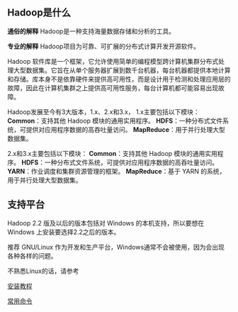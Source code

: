 ## Hadoop是什么
**通俗的解释**
Hadoop是一种支持海量数据存储和分析的工具。

**专业的解释**
Hadoop项目为可靠、可扩展的分布式计算开发开源软件。

Hadoop 软件库是一个框架，它允许使用简单的编程模型跨计算机集群分布式处理大型数据集。它旨在从单个服务器扩展到数千台机器，每台机器都提供本地计算和存储。库本身不是依靠硬件来提供高可用性，而是设计用于检测和处理应用层的故障，因此在计算机集群之上提供高可用性服务，每台计算机都可能容易出现故障。


Hadoop发展至今有3大版本，1.x、2.x和3.x，
1.x主要包括以下模块：
**Common**：支持其他 Hadoop 模块的通用实用程序。
**HDFS**：一种分布式文件系统，可提供对应用程序数据的高吞吐量访问。
**MapReduce**：用于并行处理大型数据集。

2.x和3.x主要包括以下模块：
**Common**：支持其他 Hadoop 模块的通用实用程序。
**HDFS**：一种分布式文件系统，可提供对应用程序数据的高吞吐量访问。
**YARN**：作业调度和集群资源管理的框架。
**MapReduce**：基于 YARN 的系统，用于并行处理大型数据集。


##  支持平台

Hadoop 2.2 版及以后的版本包括对 Windows 的本机支持，所以要想在 Windows 上安装要选择2.2之后的版本。
  
推荐 GNU/Linux 作为开发和生产平台，Windows通常不会被使用，因为会出现各种各样的问题。
  
不熟悉Linux的话，请参考

[安装教程](/Linux/安装教程.md)

[常用命令](/Linux/常用命令.md)